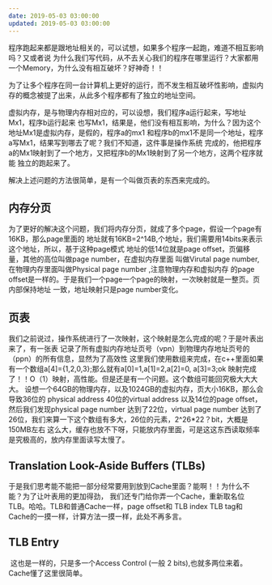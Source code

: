 ```yaml
---
date: 2019-05-03 03:00:00
updated: 2019-05-03 03:00:00
---
```


程序跑起来都是跟地址相关的，可以试想，如果多个程序一起跑，难道不相互影响吗？又或者说 为什么我们写代码，从不去关心我们的程序在哪里运行？大家都用一个Memory，为什么没有相互破坏？好神奇！！

为了让多个程序在同一台计算机上更好的运行，而不发生相互破坏性影响，虚拟内存的概念被提了出来，从此多个程序都有了独立的地址空间。

虚拟内存，是与物理内存相对应的，可以设想，我们程序a运行起来，写地址Mx1，程序b运行起来 也写Mx1，结果是，他们没有相互影响，为什么？因为这个地址Mx1是虚拟内存，是假的，程序a的mx1 和程序b的mx1不是同一个地址，程序a写Mx1，结果写到哪去了呢？我们不知道，这件事是操作系统 完成的，他把程序a的Mx1映射到了一个地方，又把程序b的Mx1映射到了另一个地方，这两个程序就能 独立的跑起来了。 

解决上述问题的方法很简单，是有一个叫做页表的东西来完成的。 

## 内存分页

为了更好的解决这个问题，我们将内存分页，就成了多个page，假设一个page有16KB，那么page里面的 地址就有16KB=2^14B,个地址，我们需要用14bits来表示这个地址，所以，基于这种page模式 地址的低14位就是page offset，页偏移量，其他的高位叫做page number，在虚拟内存里面 叫做Virutal page number,在物理内存里面叫做Physical page number ,注意物理内存和虚拟内存 的page offset是一样的。于是我们一个page一个page的映射，一次映射就是一整页。页内部保持地址 一致，地址映射只是page number变化。 

## 页表

我们之前说过，操作系统进行了一次映射，这个映射是怎么完成的呢？于是叶表出来了，有一张表 记录了所有虚拟内存地址页号（vpn）到物理内存地址页号的（ppn）的所有信息，显然为了高效性 这里我们使用数组来完成，在c++里面如果有一个数组a[4]={1,2,0,3};那么就有a[0]=1,a[1]=2,a[2]=0, a[3]=3;ok 映射完成了！！O（1）映射，高性能。但是还是有一个问题。这个数组可能回究极大大大大。 设想一个64GB的物理内存，以及1024GB的虚拟内存，页大小16KB，那么会导致36位的 physical address 40位的virtual address 以及14位的page offset，然后我们发现physical page number 达到了22位，virtual page number 达到了26位，我们来算一下这个数组有多大，26位的元素，2^26*22？bit，大概是150MB左右 这么大，缓存也放不下呀，只能放内存里面，可是这这东西读取频率是究极高的，放内存里面读写太慢了。 

## Translation Look-Aside Buffers (TLBs)

​     于是我们思考能不能把一部分经常要用到放到Cache里面？能啊！！为什么不能？为了让叶表用的更加得劲， 我们还专门给你弄一个Cache，重新取名位TLB。哈哈。TLB和普通Cache一样，page offset和 TLB index TLB tag和Cache的一摸一样，计算方法一摸一样，此处不再多言。

## TLB Entry

​     这也是一样的，只是多一个Access Control (一般 2 bits),也就多两位来着。Cache懂了这里很简单。 